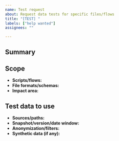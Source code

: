 ```yaml
---
name: Test request
about: Request data tests for specific files/flows
title: "[TEST] "
labels: ["help wanted"]
assignees: ""

---
```


## Summary
<!-- One or two sentences: why is testing needed? Link related PR/issue if applicable. -->

## Scope
- **Scripts/flows:** 
- **File formats/schemas:** 
- **Impact area:** <!-- tables, dashboards, downstream consumers -->

## Test data to use
- **Sources/paths:** 
- **Snapshot/version/date window:** 
- **Anonymization/filters:** 
- **Synthetic data (if any):** 

